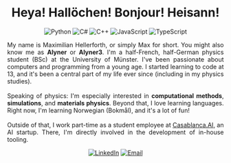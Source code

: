 <h1 align="center">Heya! Hallöchen! Bonjour! Heisann!</h1>

<div align="center">
  <img src="https://img.shields.io/badge/python-3670A0?style=for-the-badge&logo=python&logoColor=ffdd54" alt="Python"/>
  <img src="https://img.shields.io/badge/c%23-%23239120.svg?style=for-the-badge&logo=c-sharp&logoColor=white" alt="C#"/>
  <img src="https://img.shields.io/badge/c++-%2300599C.svg?style=for-the-badge&logo=c%2B%2B&logoColor=white" alt="C++"/>
  <img src="https://img.shields.io/badge/javascript-%23323330.svg?style=for-the-badge&logo=javascript&logoColor=%23F7DF1E" alt="JavaScript"/>
  <img src="https://img.shields.io/badge/typescript-%23007ACC.svg?style=for-the-badge&logo=typescript&logoColor=white" alt="TypeScript"/>
</div>

<p align="justify">
My name is Maximilian Hellerforth, or simply Max for short. You might also know me as <strong>Alyner</strong> or <strong>Alyner3</strong>. I'm a half-French, half-German physics student (BSc) at the University of Münster. I've been passionate about computers and programming from a young age. I started learning to code at 13, and it's been a central part of my life ever since (including in my physics studies).<br/><br/>
Speaking of physics: I'm especially interested in <strong>computational methods</strong>, <strong>simulations</strong>, and <strong>materials physics</strong>. Beyond that, I love learning languages. Right now, I'm learning Norwegian (Bokmål), and it's a lot of fun!<br/><br/>
Outside of that, I work part-time as a student employee at <a href="https://www.casablanca.ai/en" target="_blank">Casablanca.AI</a>, an AI startup. There, I'm directly involved in the development of in-house tooling.
</p>

<p align="center">
  <a href="https://www.linkedin.com/in/maximilian-hellerforth-469a93333/" target="_blank"><img
       src="https://img.shields.io/badge/linkedin-%230077B5.svg?style=for-the-badge&logo=linkedin&logoColor=white"
       alt="LinkedIn"></a>
  <a href="mailto:me@alyner.xyz"><img
       src="https://img.shields.io/badge/Email-D14836?style=for-the-badge&logo=gmail&logoColor=white"
       alt="Email"></a>
</p>
